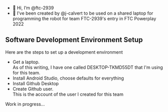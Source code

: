 - 👋 Hi, I’m @ftc-2939
- 🌱 I’ve been created by @j-calvert to be used on a shared laptop for programming the robot for team FTC-2939's entry in FTC Powerplay 2022

## Software Development Environment Setup

Here are the steps to set up a development environment
- Get a laptop.  
  As of this writing, I have one called DESKTOP-TKMD55DT that I'm using for this team.
- Install Android Studio, choose defaults for everything
- Install Github Desktop
- Create Github user.  
  This is the account of the user I created for this team

Work in progress...






